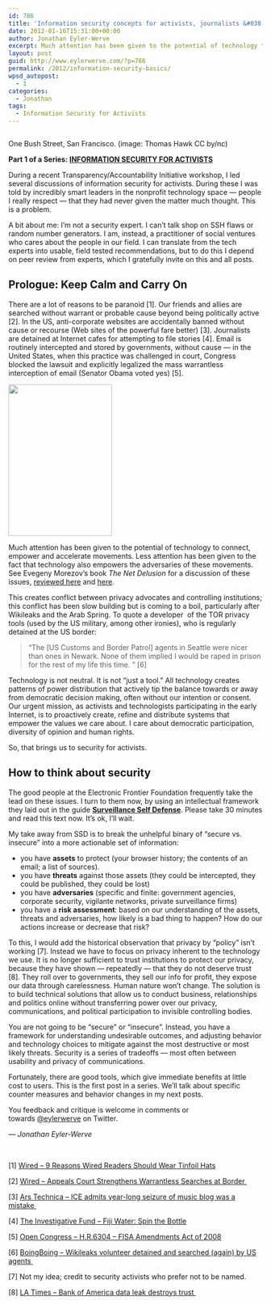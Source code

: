 ```yaml
---
id: 786
title: 'Information security concepts for activists, journalists &#038; troublemakers'
date: 2012-01-16T15:31:00+00:00
author: Jonathan Eyler-Werve
excerpt: Much attention has been given to the potential of technology to connect, empower and accelerate movements. Less attention has been given to the fact that technology also empowers the adversaries of these movements.
layout: post
guid: http://www.eylerwerve.com/?p=786
permalink: /2012/information-security-basics/
wpsd_autopost:
  - 1
categories:
  - Jonathan
tags:
  - Information Security for Activists
---
```

<div id="attachment_791" class="wp-caption aligncenter">
  <a href="http://www.eylerwerve.com/wp-content/uploads/2012/01/onebushstreet.jpg"><img class="size-full wp-image-791" title="onebushstreet" src="http://www.eylerwerve.com/wp-content/uploads/2012/01/onebushstreet-e1326748840665.jpg" alt="" /></a>

  <p class="wp-caption-text">
    One Bush Street, San Francisco. (image: Thomas Hawk CC by/nc)
  </p>
</div>

**Part 1 of a Series: [INFORMATION SECURITY FOR ACTIVISTS](http://www.eylerwerve.com/tag/information-security-for-activists/)**

During a recent Transparency/Accountability Initiative workshop, I led several discussions of information security for activists. During these I was told by incredibly smart leaders in the nonprofit technology space &#8212; people I really respect &#8212; that they had never given the matter much thought. This is a problem.

A bit about me: I&#8217;m not a security expert. I can&#8217;t talk shop on SSH flaws or random number generators. I am, instead, a practitioner of social ventures who cares about the people in our field. I can translate from the tech experts into usable, field tested recommendations, but to do this I depend on peer review from experts, which I gratefully invite on this and all posts.

## Prologue: Keep Calm and Carry On

There are a lot of reasons to be paranoid [1]. Our friends and allies are searched without warrant or probable cause beyond being politically active [2]. In the US, anti-corporate websites are accidentally banned without cause or recourse (Web sites of the powerful fare better) [3]. Journalists are detained at Internet cafes for attempting to file stories [4]. Email is routinely intercepted and stored by governments, without cause &#8212; in the United States, when this practice was challenged in court, Congress blocked the lawsuit and explicitly legalized the mass warrantless interception of email (Senator Obama voted yes) [5].

[<img class="alignright" title="Bring Us Victory poster" src="http://www.eylerwerve.com/wp-content/uploads/2012/01/cheerful-205x300.jpg" alt="" width="205" height="300" />](http://www.eylerwerve.com/wp-content/uploads/2012/01/cheerful.jpg)

Much attention has been given to the potential of technology to connect, empower and accelerate movements. Less attention has been given to the fact that technology also empowers the adversaries of these movements. See Evegeny Morezov&#8217;s book _The Net Delusion_ for a discussion of these issues, [reviewed here](https://www.readwriteweb.com/archives/the_net_delusion_a_review.php) and [here](https://www.nytimes.com/2011/02/06/books/review/Siegel-t.html?_r=1&pagewanted=all).

This creates conflict between privacy advocates and controlling institutions; this conflict has been slow building but is coming to a boil, particularly after Wikileaks and the Arab Spring. To quote a developer  of the TOR privacy tools (used by the US military, among other ironies), who is regularly detained at the US border:

> &#8220;The [US Customs and Border Patrol] agents in Seattle were nicer than ones in Newark. None of them implied I would be raped in prison for the rest of my life this time. &#8221; [6]

Technology is not neutral. It is not &#8220;just a tool.&#8221; All technology creates patterns of power distribution that actively tip the balance towards or away from democratic decision making, often without our intention or consent. Our urgent mission, as activists and technologists participating in the early Internet, is to proactively create, refine and distribute systems that empower the values we care about. I care about democratic participation, diversity of opinion and human rights.

So, that brings us to security for activists.

## How to think about security

The good people at the Electronic Frontier Foundation frequently take the lead on these issues. I turn to them now, by using an intellectual framework they laid out in the guide **[Surveillance Self Defense](https://ssd.eff.org/)**. Please take 30 minutes and read this text now. It&#8217;s ok, I&#8217;ll wait.

My take away from SSD is to break the unhelpful binary of &#8220;secure vs. insecure&#8221; into a more actionable set of information:

  * you have **assets** to protect (your browser history; the contents of an email; a list of sources).
  * you have **threats** against those assets (they could be intercepted, they could be published, they could be lost)
  * you have **adversaries** (specific and finite: government agencies, corporate security, vigilante networks, private surveillance firms)
  * you have a **risk assessment**: based on our understanding of the assets, threats and adversaries, how likely is a bad thing to happen? How do our actions increase or decrease that risk?

To this, I would add the historical observation that privacy by &#8220;policy&#8221; isn&#8217;t working [7]. Instead we have to focus on privacy inherent to the technology we use. It is no longer sufficient to trust institutions to protect our privacy, because they have shown &#8212; repeatedly &#8212; that they do not deserve trust [8]. They roll over to governments, they sell our info for profit, they expose our data through carelessness. Human nature won&#8217;t change. The solution is to build technical solutions that allow us to conduct business, relationships and politics online without transferring power over our privacy, communications, and political participation to invisible controlling bodies.

You are not going to be &#8220;secure&#8221; or &#8220;insecure&#8221;. Instead, you have a framework for understanding undesirable outcomes, and adjusting behavior and technology choices to mitigate against the most destructive or most likely threats. Security is a series of tradeoffs &#8212; most often between usability and privacy of communications.

Fortunately, there are good tools, which give immediate benefits at little cost to users. This is the first post in a series. We&#8217;ll talk about specific counter measures and behavior changes in my next posts.

You feedback and critique is welcome in comments or towards [@eylerwerve](https://twitter.com/#!/EylerWerve "@eylerwerve") on Twitter.

_&#8212; Jonathan Eyler-Werve_

&nbsp;

[1] [Wired &#8211; 9 Reasons Wired Readers Should Wear Tinfoil Hats](http://www.wired.com/threatlevel/2011/11/reasons-to-wear-tinfoil-hats/all/1)

[2] [Wired &#8211; Appeals Court Strengthens Warrantless Searches at Border ](http://www.wired.com/threatlevel/2011/04/border-search/)

[3] [Ars Technica &#8211; ICE admits year-long seizure of music blog was a mistake ](http://arstechnica.com/tech-policy/news/2011/12/ice-admits-months-long-seizure-of-music-blog-was-a-mistake.ars)

[4] [The Investigative Fund &#8211; Fiji Water: Spin the Bottle](http://www.theinvestigativefund.org/investigations/envirohealth/1040/fiji_water%3A_spin_the_bottle/?page=entire)

[5] [Open Congress &#8211; H.R.6304 &#8211; FISA Amendments Act of 2008](http://www.opencongress.org/bill/110-h6304/show)

[6] [BoingBoing &#8211; Wikileaks volunteer detained and searched (again) by US agents ](http://boingboing.net/2011/01/12/wikileaks-volunteer-1.html)

[7] Not my idea; credit to security activists who prefer not to be named.

[8] [LA Times &#8211; Bank of America data leak destroys trust ](http://articles.latimes.com/2011/may/24/business/la-fi-lazarus-20110524)

&nbsp;